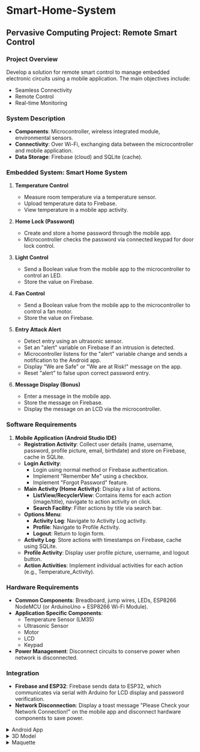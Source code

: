 # Smart-Home-System

## Pervasive Computing Project: Remote Smart Control

### Project Overview
Develop a solution for remote smart control to manage embedded electronic circuits using a mobile application. The main objectives include:
- Seamless Connectivity
- Remote Control
- Real-time Monitoring

### System Description
- **Components**: Microcontroller, wireless integrated module, environmental sensors.
- **Connectivity**: Over Wi-Fi, exchanging data between the microcontroller and mobile application.
- **Data Storage**: Firebase (cloud) and SQLite (cache).

### Embedded System: Smart Home System
1. **Temperature Control**
   - Measure room temperature via a temperature sensor.
   - Upload temperature data to Firebase.
   - View temperature in a mobile app activity.

2. **Home Lock (Password)**
   - Create and store a home password through the mobile app.
   - Microcontroller checks the password via connected keypad for door lock control.

3. **Light Control**
   - Send a Boolean value from the mobile app to the microcontroller to control an LED.
   - Store the value on Firebase.

4. **Fan Control**
   - Send a Boolean value from the mobile app to the microcontroller to control a fan motor.
   - Store the value on Firebase.

5. **Entry Attack Alert**
   - Detect entry using an ultrasonic sensor.
   - Set an "alert" variable on Firebase if an intrusion is detected.
   - Microcontroller listens for the "alert" variable change and sends a notification to the Android app.
   - Display "We are Safe" or "We are at Risk!" message on the app.
   - Reset "alert" to false upon correct password entry.

6. **Message Display (Bonus)**
   - Enter a message in the mobile app.
   - Store the message on Firebase.
   - Display the message on an LCD via the microcontroller.

### Software Requirements
1. **Mobile Application (Android Studio IDE)**
   - **Registration Activity**: Collect user details (name, username, password, profile picture, email, birthdate) and store on Firebase, cache in SQLite.
   - **Login Activity**: 
     - Login using normal method or Firebase authentication.
     - Implement "Remember Me" using a checkbox.
     - Implement "Forgot Password" feature.
   - **Main Activity (Home Activity)**: Display a list of actions.
     - **ListView/RecyclerView**: Contains items for each action (image/title), navigate to action activity on click.
     - **Search Facility**: Filter actions by title via search bar.
   - **Options Menu**:
     - **Activity Log**: Navigate to Activity Log activity.
     - **Profile**: Navigate to Profile Activity.
     - **Logout**: Return to login form.
   - **Activity Log**: Store actions with timestamps on Firebase, cache using SQLite.
   - **Profile Activity**: Display user profile picture, username, and logout button.
   - **Action Activities**: Implement individual activities for each action (e.g., Temperature_Activity).

### Hardware Requirements
- **Common Components**: Breadboard, jump wires, LEDs, ESP8266 NodeMCU (or ArduinoUno + ESP8266 Wi-Fi Module).
- **Application Specific Components**:
  - Temperature Sensor (LM35)
  - Ultrasonic Sensor
  - Motor
  - LCD
  - Keypad
- **Power Management**: Disconnect circuits to conserve power when network is disconnected.

### Integration
- **Firebase and ESP32**: Firebase sends data to ESP32, which communicates via serial with Arduino for LCD display and password verification.
- **Network Disconnection**: Display a toast message "Please Check your Network Connection!" on the mobile app and disconnect hardware components to save power.

<details>
  <summary>Android App</summary>
  <p>
    <img src="https://github.com/iamklevy/Smart-Home-System/assets/94145850/c8e38a41-60e2-4af9-be84-1dd9f95f6b57" alt="login" width="500"/>
    <img src="https://github.com/iamklevy/Smart-Home-System/assets/94145850/ef1975bc-b831-4da1-9c7f-6c49f0d7bc4b" alt="sign up" width="500"/>
  </p>
  <p>
    <img src="https://github.com/iamklevy/Smart-Home-System/assets/94145850/cec0a738-4832-4021-b9fa-42be5966104e" alt="home page" width="500"/>
    <img src="https://github.com/iamklevy/Smart-Home-System/assets/94145850/33741c66-ee4f-4ded-98bc-6bf56515a504" alt="settings" width="500"/>
  </p>
  <p>
    <img src="https://github.com/iamklevy/Smart-Home-System/assets/94145850/ed9e8dbc-5858-45e1-bb00-56ce7bb499d4" alt="App logs" width="500"/>
  </p>
</details>

<details>
  <summary>3D Model</summary>
  <p>
    <img src="https://github.com/iamklevy/Smart-Home-System/assets/94145850/5672c042-2992-4b07-9b61-9b5554ca63a9"  width="500"/>
    <img src="https://github.com/iamklevy/Smart-Home-System/assets/94145850/1a5978e2-9941-4cbd-ab57-d2040edd4809"  width="500"/>
    <video src="https://github.com/iamklevy/Smart-Home-System/assets/94145850/cd08469e-bd11-4a1f-84ab-41c220ad1fc4" />
  </p>
</details>

<details>
  <summary>Maquette</summary>
  <p>
    <img src="https://github.com/iamklevy/Smart-Home-System/assets/94145850/b79a3f3a-f2e6-49dd-8464-6641ca4a69e2"  width="500"/>
    <img src="https://github.com/iamklevy/Smart-Home-System/assets/94145850/865ebd61-d0e3-4f13-b5e6-48d7d82bb3c4" width= "500"/>
  </p>
  <p>
    <img src="https://github.com/iamklevy/Smart-Home-System/assets/94145850/48579004-a3dd-4fc0-b7d3-cd1535bc90ab"  width="500"/>
    <img src="https://github.com/iamklevy/Smart-Home-System/assets/94145850/20e3a5c7-1ae9-428d-8c67-ff8a34f011c7"  width="500"/>

</details>












